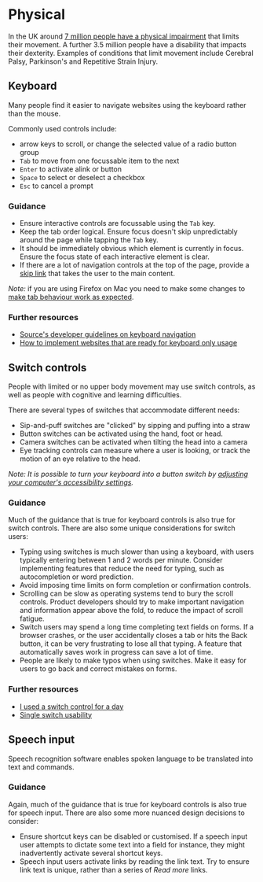 # Physical

In the UK around [7 million people have a physical impairment][impairment-types] that limits their
movement. A further 3.5 million people have a disability that impacts their
dexterity. Examples of conditions that limit movement include Cerebral Palsy,
Parkinson's and Repetitive Strain Injury.

[impairment-types]: https://www.gov.uk/government/statistics/family-resources-survey-financial-year-2019-to-2020/family-resources-survey-financial-year-2019-to-2020#impairment-types-reported-by-disabled-people-2017-to-2018-2018-to-2019-and-2019-to-2020-united-kingdom

## Keyboard

Many people find it easier to navigate websites using the keyboard rather than
the mouse.

Commonly used controls include:

- arrow keys to scroll, or change the selected value of a radio button group
- `Tab` to move from one focussable item to the next
- `Enter` to activate alink or button
- `Space` to select or deselect a checkbox
- `Esc` to cancel a prompt

### Guidance

- Ensure interactive controls are focussable using the `Tab` key.
- Keep the tab order logical. Ensure focus doesn't skip unpredictably around the
  page while tapping the `Tab` key.
- It should be immediately obvious which element is currently in focus. Ensure
  the focus state of each interactive element is clear.
- If there are a lot of navigation controls at the top of the page, provide a
  [skip link][skip-link] that takes the user to the main content.

_Note:_ if you are using Firefox on Mac you need to make some changes to [make tab behaviour work as expected](https://stackoverflow.com/questions/11704828/how-to-allow-keyboard-focus-of-links-in-firefox.).

[skip-link]: https://design-system.service.gov.uk/components/skip-link/

### Further resources

- [Source's developer guidelines on keyboard navigation](https://github.com/guardian/source/blob/main/docs/06-accessibility.md#keyboard-navigation)
- [How to implement websites that are ready for keyboard only usage](https://www.accessibility-developer-guide.com/knowledge/keyboard-only/how-to-implement/)

## Switch controls

People with limited or no upper body movement may use switch controls, as well
as people with cognitive and learning difficulties.

There are several types of switches that accommodate different needs:

- Sip-and-puff switches are "clicked" by sipping and puffing into a straw
- Button switches can be activated using the hand, foot or head.
- Camera switches can be activated when tilting the head into a camera
- Eye tracking controls can measure where a user is looking, or track the motion
  of an eye relative to the head.

_Note: It is possible to turn your keyboard into a button switch by [adjusting
your computer's accessibility settings](https://support.apple.com/en-gb/guide/accessibility-mac/mh43182/mac)._

### Guidance

Much of the guidance that is true for keyboard controls is also true for switch
controls. There are also some unique considerations for switch users:

- Typing using switches is much slower than using a keyboard, with users
  typically entering between 1 and 2 words per minute. Consider implementing
  features that reduce the need for typing, such as autocompletion or word
  prediction.
- Avoid imposing time limits on form completion or confirmation controls.
- Scrolling can be slow as operating systems tend to bury the scroll controls.
  Product developers should try to make important navigation and information
  appear above the fold, to reduce the impact of scroll fatigue.
- Switch users may spend a long time completing text fields on forms. If a
  browser crashes, or the user accidentally closes a tab or hits the Back
  button, it can be very frustrating to lose all that typing. A feature that
  automatically saves work in progress can save a lot of time.
- People are likely to make typos when using switches. Make it easy for users
  to go back and correct mistakes on forms.

### Further resources

- [I used a switch control for a day](https://www.24a11y.com/2018/i-used-a-switch-control-for-a-day/)
- [Single switch usability](https://www.youtube.com/watch?v=UKVgfiIqZUM&t=63s)

## Speech input

Speech recognition software enables spoken language to be translated into text
and commands.

### Guidance

Again, much of the guidance that is true for keyboard controls is also true for
speech input. There are also some more nuanced design decisions to consider:

- Ensure shortcut keys can be disabled or customised. If a speech input user
  attempts to dictate some text into a field for instance, they might
  inadvertently activate several shortcut keys.
- Speech input users activate links by reading the link text. Try to ensure
  link text is unique, rather than a series of _Read more_ links.
